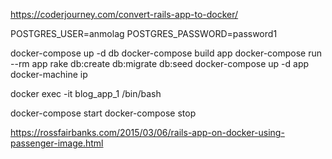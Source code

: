 https://coderjourney.com/convert-rails-app-to-docker/

POSTGRES_USER=anmolag
POSTGRES_PASSWORD=password1

docker-compose up -d db
docker-compose build app
docker-compose run --rm app rake db:create db:migrate db:seed
docker-compose up -d app
docker-machine ip
<!--192.168.99.100:8080-->
docker exec -it blog_app_1 /bin/bash

docker-compose start
docker-compose stop

https://rossfairbanks.com/2015/03/06/rails-app-on-docker-using-passenger-image.html